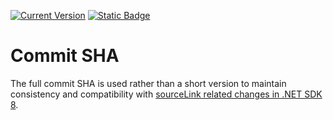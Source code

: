 ﻿---
uid: commit-sha
---

[![Current Version](https://img.shields.io/nuget/v/NoeticTools.Git2SemVer.MSBuild?label=Git2SemVer.MSBuild)](https://www.nuget.org/packages/NoeticTools.Git2SemVer.MsBuild)
<a href="https://github.com/NoeticTools/Git2SemVer">
  ![Static Badge](https://img.shields.io/badge/GitHub%20project-944248?logo=github)
</a>

# Commit SHA

The full commit SHA is used rather than a short version to maintain consistency and compatibility with [sourceLink related changes in .NET SDK 8](https://learn.microsoft.com/en-us/dotnet/core/compatibility/sdk/8.0/source-link).

